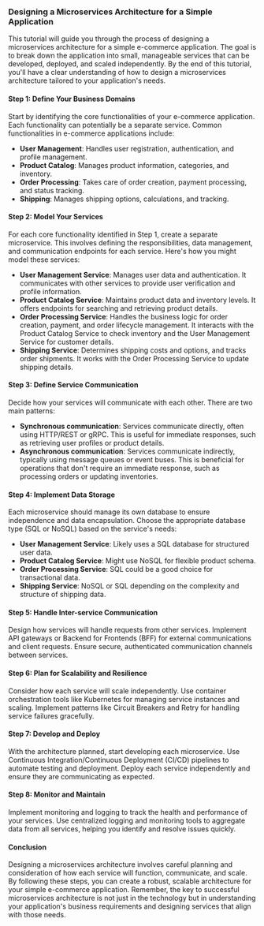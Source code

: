 ### Designing a Microservices Architecture for a Simple Application

This tutorial will guide you through the process of designing a microservices architecture for a simple e-commerce application. The goal is to break down the application into small, manageable services that can be developed, deployed, and scaled independently. By the end of this tutorial, you'll have a clear understanding of how to design a microservices architecture tailored to your application's needs.

#### Step 1: Define Your Business Domains

Start by identifying the core functionalities of your e-commerce application. Each functionality can potentially be a separate service. Common functionalities in e-commerce applications include:

- **User Management**: Handles user registration, authentication, and profile management.
- **Product Catalog**: Manages product information, categories, and inventory.
- **Order Processing**: Takes care of order creation, payment processing, and status tracking.
- **Shipping**: Manages shipping options, calculations, and tracking.

#### Step 2: Model Your Services

For each core functionality identified in Step 1, create a separate microservice. This involves defining the responsibilities, data management, and communication endpoints for each service. Here's how you might model these services:

- **User Management Service**: Manages user data and authentication. It communicates with other services to provide user verification and profile information.
- **Product Catalog Service**: Maintains product data and inventory levels. It offers endpoints for searching and retrieving product details.
- **Order Processing Service**: Handles the business logic for order creation, payment, and order lifecycle management. It interacts with the Product Catalog Service to check inventory and the User Management Service for customer details.
- **Shipping Service**: Determines shipping costs and options, and tracks order shipments. It works with the Order Processing Service to update shipping details.

#### Step 3: Define Service Communication

Decide how your services will communicate with each other. There are two main patterns:

- **Synchronous communication**: Services communicate directly, often using HTTP/REST or gRPC. This is useful for immediate responses, such as retrieving user profiles or product details.
- **Asynchronous communication**: Services communicate indirectly, typically using message queues or event buses. This is beneficial for operations that don't require an immediate response, such as processing orders or updating inventories.

#### Step 4: Implement Data Storage

Each microservice should manage its own database to ensure independence and data encapsulation. Choose the appropriate database type (SQL or NoSQL) based on the service's needs:

- **User Management Service**: Likely uses a SQL database for structured user data.
- **Product Catalog Service**: Might use NoSQL for flexible product schema.
- **Order Processing Service**: SQL could be a good choice for transactional data.
- **Shipping Service**: NoSQL or SQL depending on the complexity and structure of shipping data.

#### Step 5: Handle Inter-service Communication

Design how services will handle requests from other services. Implement API gateways or Backend for Frontends (BFF) for external communications and client requests. Ensure secure, authenticated communication channels between services.

#### Step 6: Plan for Scalability and Resilience

Consider how each service will scale independently. Use container orchestration tools like Kubernetes for managing service instances and scaling. Implement patterns like Circuit Breakers and Retry for handling service failures gracefully.

#### Step 7: Develop and Deploy

With the architecture planned, start developing each microservice. Use Continuous Integration/Continuous Deployment (CI/CD) pipelines to automate testing and deployment. Deploy each service independently and ensure they are communicating as expected.

#### Step 8: Monitor and Maintain

Implement monitoring and logging to track the health and performance of your services. Use centralized logging and monitoring tools to aggregate data from all services, helping you identify and resolve issues quickly.

#### Conclusion

Designing a microservices architecture involves careful planning and consideration of how each service will function, communicate, and scale. By following these steps, you can create a robust, scalable architecture for your simple e-commerce application. Remember, the key to successful microservices architecture is not just in the technology but in understanding your application's business requirements and designing services that align with those needs.